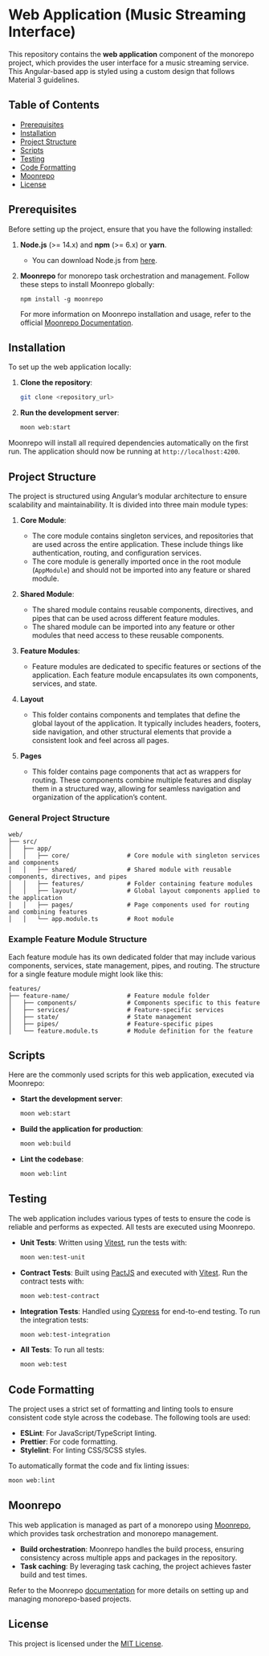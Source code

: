 # Web Application (Music Streaming Interface)

This repository contains the **web application** component of the monorepo project, which provides the user interface for a music streaming service. This Angular-based app is styled using a custom design that follows Material 3 guidelines.

## Table of Contents

- [Prerequisites](#prerequisites)
- [Installation](#installation)
- [Project Structure](#project-structure)
- [Scripts](#scripts)
- [Testing](#testing)
- [Code Formatting](#code-formatting)
- [Moonrepo](#moonrepo)
- [License](#license)

## Prerequisites

Before setting up the project, ensure that you have the following installed:

1. **Node.js** (>= 14.x) and **npm** (>= 6.x) or **yarn**.
   - You can download Node.js from [here](https://nodejs.org/).

2. **Moonrepo** for monorepo task orchestration and management. Follow these steps to install Moonrepo globally:
   ```
   npm install -g moonrepo
   ```

   For more information on Moonrepo installation and usage, refer to the official [Moonrepo Documentation](https://moonrepo.dev/docs).

## Installation

To set up the web application locally:

1. **Clone the repository**:
   ```bash
   git clone <repository_url>
   ```

2. **Run the development server**:
   ```bash
   moon web:start
   ```

Moonrepo will install all required dependencies automatically on the first run. The application should now be running at `http://localhost:4200`.

## Project Structure

The project is structured using Angular’s modular architecture to ensure scalability and maintainability. It is divided into three main module types:

1. **Core Module**:
   - The core module contains singleton services, and repositories that are used across the entire application. These include things like authentication, routing, and configuration services.
   - The core module is generally imported once in the root module (`AppModule`) and should not be imported into any feature or shared module.

2. **Shared Module**:
   - The shared module contains reusable components, directives, and pipes that can be used across different feature modules.
   - The shared module can be imported into any feature or other modules that need access to these reusable components.

3. **Feature Modules**:
   - Feature modules are dedicated to specific features or sections of the application. Each feature module encapsulates its own components, services, and state.

4. **Layout**
   - This folder contains components and templates that define the global layout of the application. It typically includes headers, footers, side navigation, and other structural elements that provide a consistent look and feel across all pages.

5. **Pages**
   - This folder contains page components that act as wrappers for routing. These components combine multiple features and display them in a structured way, allowing for seamless navigation and organization of the application’s content.

### General Project Structure

```
web/
├── src/
│   ├── app/
│   │   ├── core/                # Core module with singleton services and components
│   │   ├── shared/              # Shared module with reusable components, directives, and pipes
│   │   ├── features/            # Folder containing feature modules
│   │   ├── layout/              # Global layout components applied to the application
│   │   ├── pages/               # Page components used for routing and combining features
│   │   └── app.module.ts        # Root module
```

### Example Feature Module Structure

Each feature module has its own dedicated folder that may include various components, services, state management, pipes, and routing. The structure for a single feature module might look like this:

```
features/
├── feature-name/                # Feature module folder
│   ├── components/              # Components specific to this feature
│   ├── services/                # Feature-specific services
│   ├── state/                   # State management
│   ├── pipes/                   # Feature-specific pipes
│   └── feature.module.ts        # Module definition for the feature
```

## Scripts

Here are the commonly used scripts for this web application, executed via Moonrepo:

- **Start the development server**:
  ```bash
  moon web:start
  ```
- **Build the application for production**:
  ```bash
  moon web:build
  ```
- **Lint the codebase**:
  ```bash
  moon web:lint
  ```

## Testing

The web application includes various types of tests to ensure the code is reliable and performs as expected. All tests are executed using Moonrepo.

- **Unit Tests**: Written using [Vitest](https://vitest.dev/), run the tests with:
  ```bash
  moon wen:test-unit
  ```

- **Contract Tests**: Built using [PactJS](https://pact.io/) and executed with [Vitest](https://vitest.dev/). Run the contract tests with:
  ```bash
  moon web:test-contract
  ```

- **Integration Tests**: Handled using [Cypress](https://www.cypress.io/) for end-to-end testing. To run the integration tests:
  ```bash
  moon web:test-integration
  ```

- **All Tests**: To run all tests:
  ```bash
  moon web:test
  ```

## Code Formatting

The project uses a strict set of formatting and linting tools to ensure consistent code style across the codebase. The following tools are used:

- **ESLint**: For JavaScript/TypeScript linting.
- **Prettier**: For code formatting.
- **Stylelint**: For linting CSS/SCSS styles.

To automatically format the code and fix linting issues:

```bash
moon web:lint
```

## Moonrepo

This web application is managed as part of a monorepo using [Moonrepo](https://moonrepo.dev/), which provides task orchestration and monorepo management.

- **Build orchestration**: Moonrepo handles the build process, ensuring consistency across multiple apps and packages in the repository.
- **Task caching**: By leveraging task caching, the project achieves faster build and test times.

Refer to the Moonrepo [documentation](https://moonrepo.dev/docs) for more details on setting up and managing monorepo-based projects.

## License

This project is licensed under the [MIT License](../../LICENSE).
